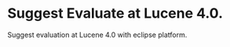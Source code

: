Suggest Evaluate at Lucene 4.0.
=====================

Suggest evaluation at Lucene 4.0 with eclipse platform.
